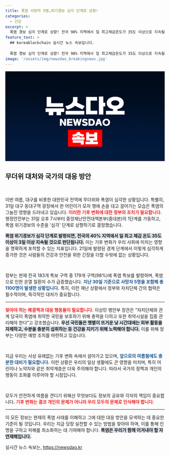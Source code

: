 ```yaml
---
title: 폭염 사망자 5명…위기경보 심각 단계로 상향!
categories:
  - 건강
excerpt: >
  폭염 경보 심각 단계로 상향! 전국 98% 지역에서 일 최고체감온도가 35도 이상으로 지속될 전망. 즉각적인 피해 예방 및 국민 행동 요령 점검이 필요하다. 클릭해 더 알아보세요!
feature_text: >
  ## koreablockchain 실시간 뉴스 속보입니다.

  폭염 경보 심각 단계로 상향! 전국 98% 지역에서 일 최고체감온도가 35도 이상으로 지속될 전망. 즉각적인 피해 예방 및 국민 행동 요령 점검이 필요하다. 클릭해 더 알아보세요!
image: '/assets/img/newsdao_breakingnews.jpg'
---
```


<p><img src="/assets/img/newsdao_breakingnews.jpg" alt="koreablockchain 속보" /></p>

<h2 data-ke-size="size26">무더위 대처와 국가의 대응 방안</h2>

<p data-ke-size="size16">&nbsp;</p>

<p>이번 여름, 대구를 비롯한 대한민국 전역에 무더위와 폭염이 심각한 상황입니다. 특별히, 31일 대구 동대구역 광장에서 한 어린이가 모자 챙에 손을 대고 걸어가는 모습은 폭염의 그늘진 영향을 드러내고 있습니다. <b><span style="color: #ee2323;">이러한 기후 변화에 대한 정부의 조치가 필요합니다.</span></b> 행정안전부는 31일 오후 7시부터 중앙재난안전대책본부(중대본)의 1단계를 가동하고, 폭염 위기경보의 수준을 '심각' 단계로 상향하기로 결정했습니다.</p>

<p><b><span style="background-color: #21538527;">폭염 위기경보가 심각 단계로 발령되면, 전국의 40% 지역에서 일 최고 체감 온도 35도 이상이 3일 이상 지속될 것으로 판단됩니다.</span></b> 이는 기후 변화가 우리 사회에 미치는 영향을 명확하게 포착할 수 있는 지표입니다. 21일에 발령된 경계 단계에서 이렇게 심각하게 증가한 것은 사람들의 건강과 안전을 위한 긴장을 더할 수밖에 없는 상황입니다.</p>

<p data-ke-size="size16">&nbsp;</p>

<p>정부는 현재 전국 183개 특보 구역 중 179개 구역(98%)에 폭염 특보를 발령하며, 폭염으로 인한 온열 질환자 수가 급증했습니다. <b><span style="color: #1a5490;">지난 30일 기준으로 사망자 5명을 포함해 총 1100명이 발생한 상황입니다.</span></b> 특히, 이런 재난 상황에서 정부와 자치단체 간의 협력은 필수적이며, 즉각적인 대처가 중요합니다.</p>

<hr>

<p><b><span style="color: #ee2323;">찾아야 하는 해결책과 대응 행동들이 필요합니다.</span></b> 이상민 행안부 장관은 “자치단체와 관계 당국이 폭염에 취약한 국민을 보호하기 위해 총력을 다하고 또한 취약시설을 집중 관리해야 한다”고 강조했습니다. <b><span style="background-color: #21538527;">우선 국민들은 햇볕이 뜨거운 낮 시간대에는 외부 활동을 자제하고, 수분을 충분히 섭취하는 등 건강을 지키기 위해 노력해야 합니다.</span></b> 이를 위해 정부는 다양한 예방 조치를 마련하고 있습니다.</p>

<p data-ke-size="size16">&nbsp;</p>

<p>지금 우리는 사상 유례없는 기후 변화 속에서 살아가고 있으며, <b><span style="color: #1a5490;">앞으로의 여름철에도 충분한 대비가 필요합니다.</span></b> 이런 상황은 우리의 일상 생활에도 큰 영향을 미치며, 특히 어린이나 노약자와 같은 취약계층은 더욱 주의해야 합니다. 따라서 국가의 정책과 개인의 행동이 조화를 이루어야 할 시점입니다. </p>

<p data-ke-size="size16">&nbsp;</p>

<p>모두가 안전하게 여름을 견디기 위해선 무엇보다도 정보의 공유와 각자의 책임이 중요합니다. <b><span style="color: #ee2323;">기후 변화는 결코 개인의 문제가 아니라 우리 모두의 문제로 인식해야 합니다.</span></b> </p>

<hr>

<p>이 모든 정보는 현재의 폭염 사태를 이해하고 그에 대한 대응 방안을 모색하는 데 중요한 기준이 될 것입니다. 우리는 지금 당장 실천할 수 있는 방법을 찾아야 하며, 이를 통해 인명을 구하고 피해를 최소화하는 데 기여해야 합니다. <b><span style="background-color: #21538527;">폭염은 우리가 함께 이겨내야 할 자연재해입니다.</span></b></p>
실시간 뉴스 속보는, <a href="https://newsdao.kr" rel="dofollow">https://newsdao.kr</a>


